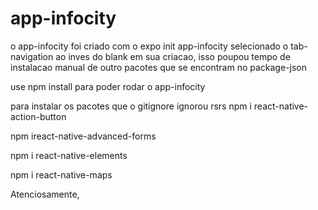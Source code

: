 # app-infocity

o app-infocity foi criado com o expo init app-infocity 
selecionado o tab-navigation ao inves do blank em sua criacao,
isso poupou tempo de instalacao manual de outro pacotes que se encontram no package-json

use npm install para poder rodar o app-infocity

para instalar os pacotes que o gitignore ignorou rsrs
npm i react-native-action-button

npm ireact-native-advanced-forms

npm i react-native-elements

npm i react-native-maps

Atenciosamente,

